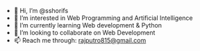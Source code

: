 - 👋 Hi, I’m @sshorifs
- 👀 I’m interested in Web Programming and Artificial Intelligence
- 🌱 I’m currently learning Web development & Python
- 💞️ I’m looking to collaborate on Web Development
- 📫 Reach me through: rajputro815@gmail.com
